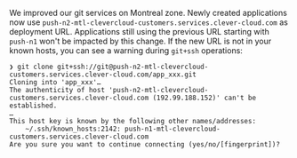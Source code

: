 
We improved our git services on Montreal zone. Newly created applications now use `push-n2-mtl-clevercloud-customers.services.clever-cloud.com` as deployment URL. Applications still using the previous URL starting with `push-n1` won't be impacted by this change. If the new URL is not in your known hosts, you can see a warning during `git+ssh` operations:

```
❯ git clone git+ssh://git@push-n2-mtl-clevercloud-customers.services.clever-cloud.com/app_xxx.git
Cloning into 'app_xxx'…
The authenticity of host 'push-n2-mtl-clevercloud-customers.services.clever-cloud.com (192.99.188.152)' can't be established.
…
This host key is known by the following other names/addresses:
    ~/.ssh/known_hosts:2142: push-n1-mtl-clevercloud-customers.services.clever-cloud.com
Are you sure you want to continue connecting (yes/no/[fingerprint])?
```


